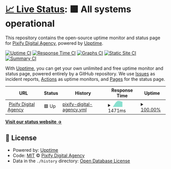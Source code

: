 # [📈 Live Status](https://pixifydigitalagency.github.io/monitors): <!--live status--> **🟩 All systems operational**

This repository contains the open-source uptime monitor and status page for [Pixify Digital Agency](https://www.pixify.co.uk/), powered by [Upptime](https://github.com/upptime/upptime).

[![Uptime CI](https://github.com/koj-co/upptime/workflows/Uptime%20CI/badge.svg)](https://github.com/koj-co/upptime/actions?query=workflow%3A%22Uptime+CI%22)
[![Response Time CI](https://github.com/koj-co/upptime/workflows/Response%20Time%20CI/badge.svg)](https://github.com/koj-co/upptime/actions?query=workflow%3A%22Response+Time+CI%22)
[![Graphs CI](https://github.com/koj-co/upptime/workflows/Graphs%20CI/badge.svg)](https://github.com/koj-co/upptime/actions?query=workflow%3A%22Graphs+CI%22)
[![Static Site CI](https://github.com/koj-co/upptime/workflows/Static%20Site%20CI/badge.svg)](https://github.com/koj-co/upptime/actions?query=workflow%3A%22Static+Site+CI%22)
[![Summary CI](https://github.com/koj-co/upptime/workflows/Summary%20CI/badge.svg)](https://github.com/koj-co/upptime/actions?query=workflow%3A%22Summary+CI%22)

With [Upptime](https://upptime.js.org), you can get your own unlimited and free uptime monitor and status page, powered entirely by a GitHub repository. We use [Issues](https://github.com/pixifydigitalagency/monitors/issues) as incident reports, [Actions](https://github.com/pixifydigitalagency/monitors/actions) as uptime monitors, and [Pages](https://pixifydigitalagency.github.io/monitors) for the status page.

<!--start: status pages-->
<!-- This summary is generated by Upptime (https://github.com/upptime/upptime) -->
<!-- Do not edit this manually, your changes will be overwritten -->
<!-- prettier-ignore -->
| URL | Status | History | Response Time | Uptime |
| --- | ------ | ------- | ------------- | ------ |
| <img alt="" src="https://favicons.githubusercontent.com/www.pixify.co.uk" height="13"> [Pixify Digital Agency](https://www.pixify.co.uk/) | 🟩 Up | [pixify-digital-agency.yml](https://github.com/pixifydigitalagency/monitors/commits/master/history/pixify-digital-agency.yml) | <details><summary><img alt="Response time graph" src="./graphs/pixify-digital-agency/response-time-week.png" height="20"> 1471ms</summary><br><a href="https://pixifydigitalagency.github.io/monitors/history/pixify-digital-agency"><img alt="Response time 1471" src="https://img.shields.io/endpoint?url=https%3A%2F%2Fraw.githubusercontent.com%2Fpixifydigitalagency%2Fmonitors%2Fmaster%2Fapi%2Fpixify-digital-agency%2Fresponse-time.json"></a><br><a href="https://pixifydigitalagency.github.io/monitors/history/pixify-digital-agency"><img alt="24-hour response time 1471" src="https://img.shields.io/endpoint?url=https%3A%2F%2Fraw.githubusercontent.com%2Fpixifydigitalagency%2Fmonitors%2Fmaster%2Fapi%2Fpixify-digital-agency%2Fresponse-time-day.json"></a><br><a href="https://pixifydigitalagency.github.io/monitors/history/pixify-digital-agency"><img alt="7-day response time 1471" src="https://img.shields.io/endpoint?url=https%3A%2F%2Fraw.githubusercontent.com%2Fpixifydigitalagency%2Fmonitors%2Fmaster%2Fapi%2Fpixify-digital-agency%2Fresponse-time-week.json"></a><br><a href="https://pixifydigitalagency.github.io/monitors/history/pixify-digital-agency"><img alt="30-day response time 1471" src="https://img.shields.io/endpoint?url=https%3A%2F%2Fraw.githubusercontent.com%2Fpixifydigitalagency%2Fmonitors%2Fmaster%2Fapi%2Fpixify-digital-agency%2Fresponse-time-month.json"></a><br><a href="https://pixifydigitalagency.github.io/monitors/history/pixify-digital-agency"><img alt="1-year response time 1471" src="https://img.shields.io/endpoint?url=https%3A%2F%2Fraw.githubusercontent.com%2Fpixifydigitalagency%2Fmonitors%2Fmaster%2Fapi%2Fpixify-digital-agency%2Fresponse-time-year.json"></a></details> | <details><summary><a href="https://pixifydigitalagency.github.io/monitors/history/pixify-digital-agency">100.00%</a></summary><a href="https://pixifydigitalagency.github.io/monitors/history/pixify-digital-agency"><img alt="All-time uptime 100.00%" src="https://img.shields.io/endpoint?url=https%3A%2F%2Fraw.githubusercontent.com%2Fpixifydigitalagency%2Fmonitors%2Fmaster%2Fapi%2Fpixify-digital-agency%2Fuptime.json"></a><br><a href="https://pixifydigitalagency.github.io/monitors/history/pixify-digital-agency"><img alt="24-hour uptime 100.00%" src="https://img.shields.io/endpoint?url=https%3A%2F%2Fraw.githubusercontent.com%2Fpixifydigitalagency%2Fmonitors%2Fmaster%2Fapi%2Fpixify-digital-agency%2Fuptime-day.json"></a><br><a href="https://pixifydigitalagency.github.io/monitors/history/pixify-digital-agency"><img alt="7-day uptime 100.00%" src="https://img.shields.io/endpoint?url=https%3A%2F%2Fraw.githubusercontent.com%2Fpixifydigitalagency%2Fmonitors%2Fmaster%2Fapi%2Fpixify-digital-agency%2Fuptime-week.json"></a><br><a href="https://pixifydigitalagency.github.io/monitors/history/pixify-digital-agency"><img alt="30-day uptime 100.00%" src="https://img.shields.io/endpoint?url=https%3A%2F%2Fraw.githubusercontent.com%2Fpixifydigitalagency%2Fmonitors%2Fmaster%2Fapi%2Fpixify-digital-agency%2Fuptime-month.json"></a><br><a href="https://pixifydigitalagency.github.io/monitors/history/pixify-digital-agency"><img alt="1-year uptime 100.00%" src="https://img.shields.io/endpoint?url=https%3A%2F%2Fraw.githubusercontent.com%2Fpixifydigitalagency%2Fmonitors%2Fmaster%2Fapi%2Fpixify-digital-agency%2Fuptime-year.json"></a></details>

<!--end: status pages-->

[**Visit our status website →**](https://pixifydigitalagency.github.io/monitors)

## 📄 License

- Powered by: [Upptime](https://github.com/upptime/upptime)
- Code: [MIT](./LICENSE) © [Pixify Digital Agency](https://www.pixify.co.uk/)
- Data in the `./history` directory: [Open Database License](https://opendatacommons.org/licenses/odbl/1-0/)
